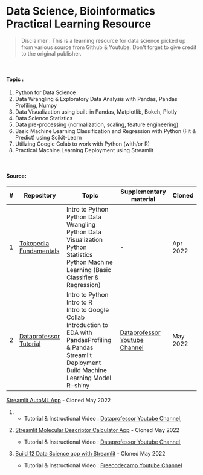 # Data Science, Bioinformatics Practical Learning Resource

> Disclaimer : This is a learning resource for data science picked up from various source from Github & Youtube. Don't forget to give credit to the original publisher.

<br/>

#### Topic :

1. Python for Data Science
2. Data Wrangling & Exploratory Data Analysis with Pandas, Pandas Profiling, Numpy
3. Data Visualization using built-in Pandas, Matplotlib, Bokeh, Plotly
4. Data Science Statistics
5. Data pre-processing (normalization, scaling, feature engineering)
6. Basic Machine Learning Classification and Regression with Python (Fit & Predict) using Scikit-Learn
7. Utilizing Google Colab to work with Python (with/or R)
8. Practical Machine Learning Deployment using Streamlit

<br/>

#### Source:


| # | Repository                                                                      | Topic                                                                                                                                                                                 | Supplementary material                                                                    | Cloned   |
| --- | --------------------------------------------------------------------------------- | --------------------------------------------------------------------------------------------------------------------------------------------------------------------------------------- | ------------------------------------------------------------------------------------------- | ---------- |
| 1 | [Tokopedia Fundamentals](https://github.com/onlyphantom/tokopedia-fundamentals) | Intro to Python<br/>Python Data Wrangling<br/>Python Data Visualization<br/>Python Statistics<br/>Python Machine Learning (Basic Classifier & Regression)                             | -                                                                                         | Apr 2022 |
| 2 | [Dataprofessor Tutorial](https://github.com/dataprofessor)                      | Intro to Python<br/>Intro to R<br/>Intro to Google Collab<br/>Introduction to EDA with PandasProfiling & Pandas<br/>Streamlit Deployment<br/>Build Machine Learning Model<br/>R-shiny | [Dataprofessor Youtube Channel](https://www.youtube.com/channel/UCV8e2g4IWQqK71bbzGDEI4Q) | May 2022 |





[Streamlit AutoML App](https://github.com/dataprofessor/ml-auto-app) - Cloned May 2022


1. - Tutorial & Instructional Video : [Dataprofessor Youtube Channel](https://www.youtube.com/watch?v=ApxEBGbqTyQ&list=PLtqF5YXg7GLlUX95uiDdKOEJGrWPVJIhL&index=4),
3. [Streamlit Molecular Descriptor Calculator App](https://github.com/dataprofessor/moldesc-app) - Cloned May 2022

   - Tutorial & Instructional Video : [Dataprofessor Youtube Channel](https://www.youtube.com/watch?v=ApxEBGbqTyQ&list=PLtqF5YXg7GLlUX95uiDdKOEJGrWPVJIhL&index=4),
4. [Build 12 Data Science app with Streamlit](https://github.com/dataprofessor/streamlit_freecodecamp) - Cloned May 2022

   - Tutorial & Instructional Video : [Freecodecamp Youtube Channel](https://www.youtube.com/watch?v=JwSS70SZdyM)
